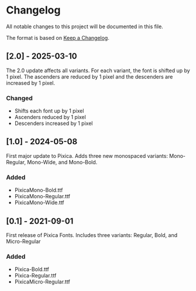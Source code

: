 # Changelog

All notable changes to this project will be documented in this file.

The format is based on [Keep a Changelog](https://keepachangelog.com/en/1.0.0/).

## [2.0] - 2025-03-10

The 2.0 update affects all variants. For each variant, the font is shifted up by
1 pixel. The ascenders are reduced by 1 pixel and the descenders are increased 
by 1 pixel.

### Changed

- Shifts each font up by 1 pixel
- Ascenders reduced by 1 pixel 
- Descenders increased by 1 pixel

## [1.0] - 2024-05-08

First major update to Pixica. Adds three new monospaced variants: Mono-Regular, 
Mono-Wide, and Mono-Bold.

### Added

- PixicaMono-Bold.ttf
- PixicaMono-Regular.ttf
- PixicaMono-Wide.ttf

## [0.1] - 2021-09-01

First release of Pixica Fonts. Includes three variants: Regular, Bold, and 
Micro-Regular

### Added

- Pixica-Bold.ttf
- Pixica-Regular.ttf
- PixicaMicro-Regular.ttf
